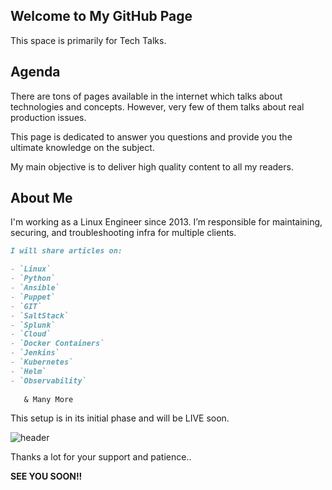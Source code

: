 ## Welcome to My GitHub Page

This space is primarily for Tech Talks. 


## Agenda

There are tons of pages available in the internet which talks about technologies and concepts. 
However, very few of them talks about real production issues. 

This page is dedicated to answer you questions and provide you the ultimate knowledge on the subject. 

My main objective is to deliver high quality content to all my readers. 


## About Me

I'm working as a Linux Engineer since 2013. I’m responsible for maintaining, securing, and troubleshooting infra for multiple clients. 



```markdown
I will share articles on:

- `Linux`
- `Python` 
- `Ansible`
- `Puppet`
- `GIT`
- `SaltStack`
- `Splunk` 
- `Cloud`
- `Docker Containers`
- `Jenkins`
- `Kubernetes`
- `Helm`
- `Observability`
   
   & Many More

```

This setup is in its initial phase and will be LIVE soon. 

![header](https://user-images.githubusercontent.com/89134716/177989363-72ceb43e-15c3-444a-828d-ed1a5e87d50d.jpeg)


Thanks a lot for your support and patience..

**SEE YOU SOON!!**

